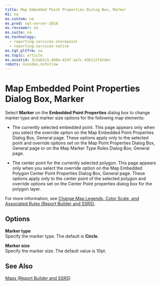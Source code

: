 ```yaml
---
title: Map Embedded Point Properties Dialog Box, Marker
H1: na
ms.custom: na
ms.prod: sql-server-2016
ms.reviewer: na
ms.suite: na
ms.technology: 
  - reporting-services-sharepoint
  - reporting-services-native
ms.tgt_pltfrm: na
ms.topic: article
ms.assetid: 3c5eb1c5-d40a-424f-aa7c-43b112f42dec
robots: noindex,nofollow
---
```

# Map Embedded Point Properties Dialog Box, Marker
  Select **Marker** on the **Embedded Point Properties** dialog box to change marker type and marker size options for the following map elements:  
  
-   The currently selected embedded point. This page appears only when you select the override option on the Map Embedded Point Properties Dialog Box, General page. These options apply only to the selected point and override options set on the Map Point Properties Dialog Box, General page or on the Map Marker Type Rules Dialog Box, General page.  
  
-   The center point for the currently selected polygon. This page appears only when you select the override option on the Map Embedded Polygon Center Point Properties Dialog Box, General page. These options apply only to the center point of the selected polygon and override options set on the Center Point properties dialog box for the polygon layer.  
  
 For more information, see [Change Map Legends, Color Scale, and Associated Rules &#40;Report Builder and SSRS&#41;](../../Topics/TopicNameNotContainA/Change-Map-Legends--Color-Scale--and-Associated-Rules--Report-Builder-and-SSRS-.md).  
  
## Options  
 **Marker type**  
 Specify the marker type. The default is **Circle**.  
  
 **Marker size**  
 Specify the marker size. The default value is 10pt.  
  
## See Also  
 [Maps &#40;Report Builder and SSRS&#41;](../../Topics/TopicNameNotContainA/Maps--Report-Builder-and-SSRS-.md)  
  
  